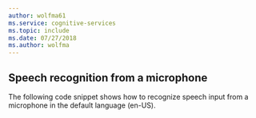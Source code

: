 ```yaml
---
author: wolfma61
ms.service: cognitive-services
ms.topic: include
ms.date: 07/27/2018
ms.author: wolfma
---
```


## Speech recognition from a microphone

The following code snippet shows how to recognize speech input from a microphone in the default language (en-US).

